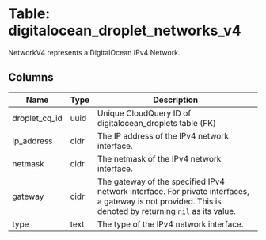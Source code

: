 
# Table: digitalocean_droplet_networks_v4
NetworkV4 represents a DigitalOcean IPv4 Network.
## Columns
| Name        | Type           | Description  |
| ------------- | ------------- | -----  |
|droplet_cq_id|uuid|Unique CloudQuery ID of digitalocean_droplets table (FK)|
|ip_address|cidr|The IP address of the IPv4 network interface.|
|netmask|cidr|The netmask of the IPv4 network interface.|
|gateway|cidr|The gateway of the specified IPv4 network interface.  For private interfaces, a gateway is not provided. This is denoted by returning `nil` as its value. |
|type|text|The type of the IPv4 network interface.|
